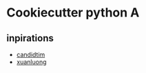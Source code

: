 # Cookiecutter python A




## inpirations

- [candidtim](https://github.com/candidtim/cookiecutter-flask-minimal)
- [xuanluong](https://github.com/xuanluong/cookiecutter-python-cli)